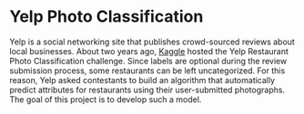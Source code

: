 # Yelp Photo Classification
Yelp is a social networking site that publishes crowd-sourced reviews about local businesses. About two years ago, [Kaggle](https://www.kaggle.com/) hosted the Yelp Restaurant Photo Classification challenge. Since labels are optional during the review submission process, some restaurants can be left uncategorized. For this reason, Yelp asked contestants to build an algorithm that automatically predict attributes for restaurants using their user-submitted photographs. The goal of this project is to develop such a model.
